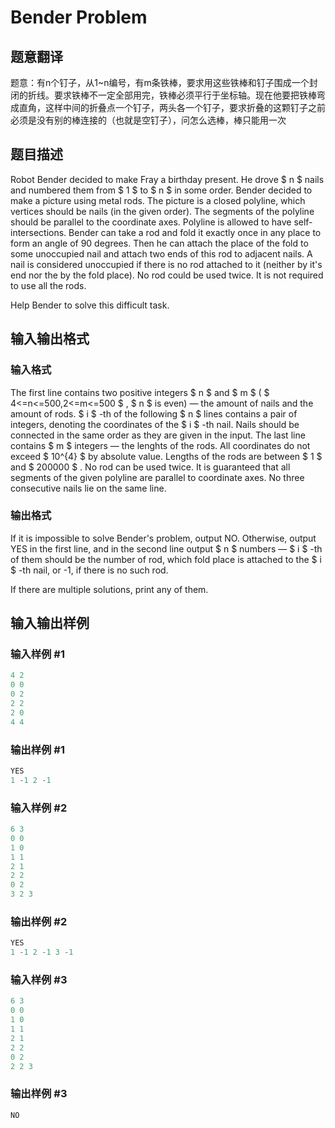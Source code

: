 # Bender Problem

## 题意翻译

题意：有n个钉子，从1~n编号，有m条铁棒，要求用这些铁棒和钉子围成一个封闭的折线。要求铁棒不一定全部用完，铁棒必须平行于坐标轴。现在他要把铁棒弯成直角，这样中间的折叠点一个钉子，两头各一个钉子，要求折叠的这颗钉子之前必须是没有别的棒连接的（也就是空钉子），问怎么选棒，棒只能用一次

## 题目描述

Robot Bender decided to make Fray a birthday present. He drove $ n $ nails and numbered them from $ 1 $ to $ n $ in some order. Bender decided to make a picture using metal rods. The picture is a closed polyline, which vertices should be nails (in the given order). The segments of the polyline should be parallel to the coordinate axes. Polyline is allowed to have self-intersections. Bender can take a rod and fold it exactly once in any place to form an angle of 90 degrees. Then he can attach the place of the fold to some unoccupied nail and attach two ends of this rod to adjacent nails. A nail is considered unoccupied if there is no rod attached to it (neither by it's end nor the by the fold place). No rod could be used twice. It is not required to use all the rods.

Help Bender to solve this difficult task.

## 输入输出格式

### 输入格式

The first line contains two positive integers $ n $ and $ m $ ( $ 4<=n<=500,2<=m<=500 $ , $ n $ is even) — the amount of nails and the amount of rods. $ i $ -th of the following $ n $ lines contains a pair of integers, denoting the coordinates of the $ i $ -th nail. Nails should be connected in the same order as they are given in the input. The last line contains $ m $ integers — the lenghts of the rods. All coordinates do not exceed $ 10^{4} $ by absolute value. Lengths of the rods are between $ 1 $ and $ 200000 $ . No rod can be used twice. It is guaranteed that all segments of the given polyline are parallel to coordinate axes. No three consecutive nails lie on the same line.

### 输出格式

If it is impossible to solve Bender's problem, output NO. Otherwise, output YES in the first line, and in the second line output $ n $ numbers — $ i $ -th of them should be the number of rod, which fold place is attached to the $ i $ -th nail, or -1, if there is no such rod.

If there are multiple solutions, print any of them.

## 输入输出样例

### 输入样例 #1

```cpp
4 2
0 0
0 2
2 2
2 0
4 4

```
### 输出样例 #1

```cpp
YES
1 -1 2 -1 

```
### 输入样例 #2

```cpp
6 3
0 0
1 0
1 1
2 1
2 2
0 2
3 2 3

```
### 输出样例 #2

```cpp
YES
1 -1 2 -1 3 -1 

```
### 输入样例 #3

```cpp
6 3
0 0
1 0
1 1
2 1
2 2
0 2
2 2 3

```
### 输出样例 #3

```cpp
NO

```
